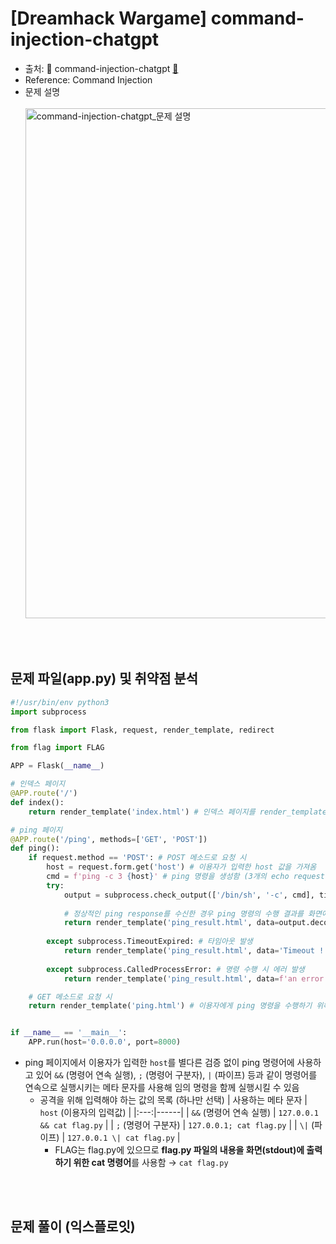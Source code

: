 # [Dreamhack Wargame] command-injection-chatgpt
* 출처: 🚩 command-injection-chatgpt [🔗](https://dreamhack.io/wargame/challenges/768)
* Reference: Command Injection
* 문제 설명
  <br/><br/>
  <img width="816" alt="command-injection-chatgpt_문제 설명" src="https://github.com/augustf86/Today_I_Learn/assets/122844932/e240250a-5f9d-45f1-aed4-c3775ae2db58">

<br/><br/>

## 문제 파일(app.py) 및 취약점 분석
```python
#!/usr/bin/env python3
import subprocess

from flask import Flask, request, render_template, redirect

from flag import FLAG

APP = Flask(__name__)

# 인덱스 페이지
@APP.route('/')
def index():
    return render_template('index.html') # 인덱스 페이지를 render_template 함수로 화면에 출력함

# ping 페이지
@APP.route('/ping', methods=['GET', 'POST'])
def ping():
    if request.method == 'POST': # POST 메소드로 요청 시
        host = request.form.get('host') # 이용자가 입력한 host 값을 가져옴
        cmd = f'ping -c 3 {host}' # ping 명령을 생성함 (3개의 echo request를 host로 전송함)
        try:
            output = subprocess.check_output(['/bin/sh', '-c', cmd], timeout=5)
            
            # 정상적인 ping response를 수신한 경우 ping 명령의 수행 결과를 화면에 출력함
            return render_template('ping_result.html', data=output.decode('utf-8'))
            
        except subprocess.TimeoutExpired: # 타임아웃 발생
            return render_template('ping_result.html', data='Timeout !')
            
        except subprocess.CalledProcessError: # 명령 수행 시 에러 발생
            return render_template('ping_result.html', data=f'an error occurred while executing the command. -> {cmd}')

    # GET 메소드로 요청 시
    return render_template('ping.html') # 이용자에게 ping 명령을 수행하기 위해 필요한 Host를 입력 받는 페이지(ping.html)를 화면에 출력함


if __name__ == '__main__':
    APP.run(host='0.0.0.0', port=8000)
```
* ping 페이지에서 이용자가 입력한 ```host```를 별다른 검증 없이 ping 명령어에 사용하고 있어 ```&&``` (명령어 연속 실행), ```;``` (명령어 구분자), ```|``` (파이프) 등과 같이 명령어를 연속으로 실행시키는 메타 문자를 사용해 임의 명령을 함께 실행시킬 수 있음
    - 공격을 위해 입력해야 하는 값의 목록 (하나만 선택)
        | 사용하는 메타 문자 | ```host``` (이용자의 입력값) |
        |:---:|------|
        | ```&&``` (명령어 연속 실행) | ```127.0.0.1 && cat flag.py``` |
        | ```;``` (명령어 구분자) | ```127.0.0.1; cat flag.py``` |
        | ```\|``` (파이프) | ```127.0.0.1 \| cat flag.py``` |
        + FLAG는 flag.py에 있으므로 **flag.py 파일의 내용을 화면(stdout)에 출력하기 위한 cat 명령어**를 사용함 → ```cat flag.py```

<br/><br/>

## 문제 풀이 (익스플로잇)
